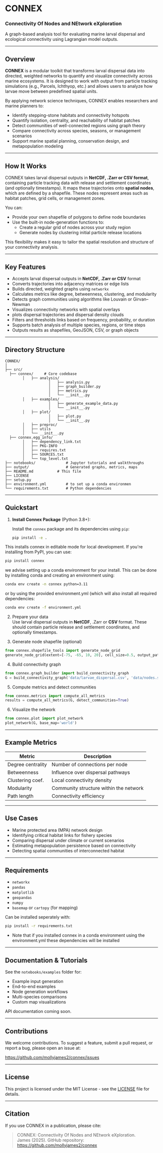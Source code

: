 # CONNEX  
### Connectivity Of Nodes and NEtwork eXploration

A graph-based analysis tool for evaluating marine larval dispersal and ecological connectivity using Lagrangian model outputs.

---

## Overview

**CONNEX** is a modular toolkit that transforms larval dispersal data into directed, weighted networks to quantify and visualize connectivity across marine ecosystems. It is designed to work with output from particle tracking simulations (e.g., Parcels, Ichthyop, etc.) and allows users to analyze how larvae move between predefined spatial units.

By applying network science techniques, CONNEX enables researchers and marine planners to:

- Identify stepping-stone habitats and connectivity hotspots
- Quantify isolation, centrality, and reachability of habitat patches
- Detect communities of well-connected regions using graph theory
- Compare connectivity across species, seasons, or management scenarios
- Support marine spatial planning, conservation design, and metapopulation modeling

---

## How It Works

CONNEX takes larval dispersal outputs in **NetCDF, .Zarr or CSV format**, containing particle tracking data with release and settlement coordinates (and optionally timestamps). It maps these trajectories onto **spatial nodes**, which are defined by a shapefile. These nodes represent areas such as habitat patches, grid cells, or management zones.

You can:

- Provide your own shapefile of polygons to define node boundaries
- Use the built-in node-generation functions to:
  - Create a regular grid of nodes across your study region
  - Generate nodes by clustering initial particle release locations

This flexibility makes it easy to tailor the spatial resolution and structure of your connectivity analysis.

---

## Key Features

- Accepts larval dispersal outputs in **NetCDF, .Zarr or CSV** format  
- Converts trajectories into adjacency matrices or edge lists  
- Builds directed, weighted graphs using `networkx`  
- Calculates metrics like degree, betweenness, clustering, and modularity  
- Detects graph communities using algorithms like Louvain or Girvan–Newman  
- Visualizes connectivity networks with spatial overlays
- plots dispersal trajectories and dispersal density clouds  
- Filters and thresholds links based on frequency, probability, or duration  
- Supports batch analysis of multiple species, regions, or time steps  
- Outputs results as shapefiles, GeoJSON, CSV, or graph objects  

---

## Directory Structure

```
CONNEX/
│
├── src/
  ├── connex/     # Core codebase
        │   ├── analysis/
                    │   ├── analysis.py    
                    │   ├── graph_builder.py
                    │   ├── metrics.py          
                    │   └── __init__.py         
        │   ├── examples/
                    │   ├── generate_example_data.py          
                    │   └── __init__.py  
        │   ├── plot/
                    │   ├── plot.py          
                    │   └── __init__.py    
        │   ├── preproc/
        │   ├── utils          
        │   └── __init__.py           
  ├── connex.egg_info/     
        │   ├── dependency_link.txt   
        │   ├── PKG-INFO
        │   ├── requires.txt
        │   ├── SOURCES.txt
        │   └── top_level.txt
├── notebooks/              # Jupyter tutorials and walkthroughs
├── output/                 # Generated graphs, metrics, maps
├── README.md           # This file
├── LICENSE
├── setup.py
├── environment.yml         # to set up a conda environmen 
└── requirements.txt        # Python dependencies
```

---

## Quickstart

1. **Install Connex Package** (Python 3.8+):

   Install the `connex` package and its dependencies using `pip`:

   ```bash
   pip install -e .
   ```
  This installs connex in editable mode for local development. If you're
  installing from PyPI, you can use:

  ```bash
  pip install connex
  ```
  we advise setting up a conda environment for your install. This can be done by installing conda and creating   an environment using:

  ```bash
 conda env create -n connex python=3.11
  ```
 or by using the provided environment.yml (which will also install all required dependencies:

 ```bash
 conda env create -f environment.yml
 ```
2. Prepare your data  
    Use larval dispersal outputs in **NetCDF**, .Zarr or **CSV** format. These should contain particle release and settlement coordinates, and optionally timestamps.

3. Generate node shapefile (optional)
  
  ```python
  from connex.shapefile_tools import generate_node_grid
  generate_node_grid(extent=[-75, -65, 10, 20], cell_size=0.5, output_path='data/nodes.shp')
  ```

4. Build connectivity graph

  ```python
  from connex.graph_builder import build_connectivity_graph
  G = build_connectivity_graph('data/larvae_dispersal.csv', 'data/nodes.shp')
  ```

5. Compute metrics and detect communities

  ```python
  from connex.metrics import compute_all_metrics
  results = compute_all_metrics(G, detect_communities=True)
  ```

6. Visualize the network

  ```python
  from connex.plot import plot_network
  plot_network(G, base_map='world')
  ```

---

## Example Metrics

| Metric           | Description                                 |
|------------------|---------------------------------------------|
| Degree centrality| Number of connections per node              |
| Betweenness      | Influence over dispersal pathways           |
| Clustering coef. | Local connectivity density                  |
| Modularity       | Community structure within the network      |
| Path length      | Connectivity efficiency                     |

---

## Use Cases

- Marine protected area (MPA) network design  
- Identifying critical habitat links for fishery species  
- Comparing dispersal under climate or current scenarios  
- Estimating metapopulation persistence based on connectivity  
- Detecting spatial communities of interconnected habitat  

---

## Requirements

- `networkx`  
- `pandas`  
- `matplotlib`  
- `geopandas`  
- `numpy`  
- `basemap` or `cartopy` (for mapping)

Can be installed seperately with:

```bash
pip install -r requirements.txt
```
 * Note that if you installed connex in a conda environment using the environment.yml these dependencies will     be installed
---

## Documentation & Tutorials

See the `notebooks/examples` folder for:

- Example input generation
- End-to-end examples  
- Node generation workflows  
- Multi-species comparisons  
- Custom map visualizations  

API documentation coming soon.

---

## Contributions

We welcome contributions. To suggest a feature, submit a pull request, or report a bug, please open an issue at:

https://github.com/mollyjames2/connex/issues

---

## License

This project is licensed under the MIT License - see the [LICENSE](LICENSE) file for details.

---

## Citation

If you use CONNEX in a publication, please cite:

> CONNEX: Connectivity Of Nodes and NEtwork eXploration.  
> James (2025). GitHub repository: https://github.com/mollyjames2/connex

